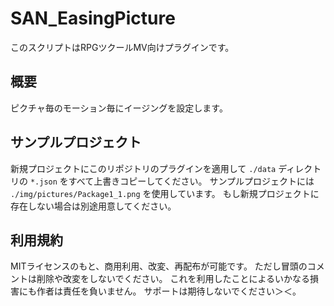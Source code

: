 # SAN_EasingPicture
このスクリプトはRPGツクールMV向けプラグインです。

## 概要
ピクチャ毎のモーション毎にイージングを設定します。

## サンプルプロジェクト
新規プロジェクトにこのリポジトリのプラグインを適用して
 `./data` ディレクトリの `*.json` をすべて上書きコピーしてください。
サンプルプロジェクトには `./img/pictures/Package1_1.png` を使用しています。
もし新規プロジェクトに存在しない場合は別途用意してください。

## 利用規約
MITライセンスのもと、商用利用、改変、再配布が可能です。
ただし冒頭のコメントは削除や改変をしないでください。
これを利用したことによるいかなる損害にも作者は責任を負いません。
サポートは期待しないでください＞＜。
